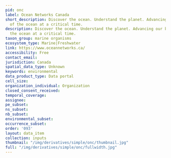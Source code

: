 ```yaml
---
pid: onc
label: Ocean Networks Canada
short_description: Discover the ocean. Understand the planet. Advancing our knowledge
  of the ocean at a critical time.
description: Discover the ocean. Understand the planet. Advancing our knowledge of
  the ocean at a critical time.
taxon_group: marine organisms
ecosystem_type: Marine|Freshwater
link: https://www.oceannetworks.ca/
accessibility: Free
contact_email: 
jurisdiction: Canada
spatial_data_type: Unknown
keywords: environmental
data_product_type: Data portal
cell_size: 
organization_individual: Organization
closed_consent_received: 
temporal_coverage: 
assignee: 
pe_subset: 
ns_subset: 
nb_subset: 
environmental_subset: 
occurrence_subset: 
order: '093'
layout: data_item
collection: inputs
thumbnail: "/img/derivatives/simple/onc/thumbnail.jpg"
full: "/img/derivatives/simple/onc/fullwidth.jpg"
---
```

